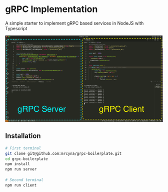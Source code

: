 # gRPC Implementation
A simple starter to implement gRPC based services in NodeJS with Typescript

![gRPC Implementation](./screenshot.png)

## Installation
```bash
# First terminal
git clone git@github.com:mrcyna/grpc-boilerplate.git
cd grpc-boilerplate
npm install
npm run server

# Second terminal
npm run client
```